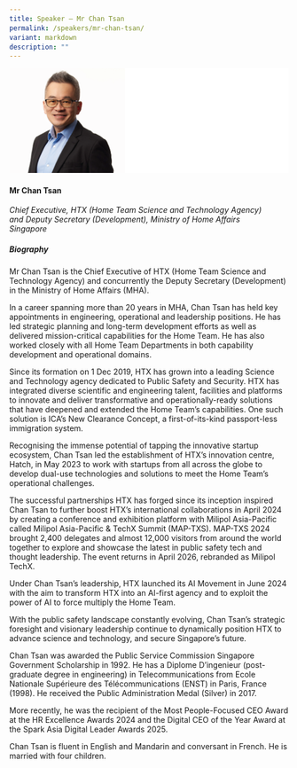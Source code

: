 ```yaml
---
title: Speaker – Mr Chan Tsan
permalink: /speakers/mr-chan-tsan/
variant: markdown
description: ""
---
```

![](/images/2025%20speakers/Mr_Chan_Tsan.png)
#### **Mr Chan Tsan**

*Chief Executive, HTX (Home Team Science and Technology Agency) <br>and Deputy Secretary (Development), Ministry of Home Affairs<br>Singapore*

##### **Biography**
Mr Chan Tsan is the Chief Executive of HTX (Home Team Science and Technology Agency) and concurrently the Deputy Secretary (Development) in the Ministry of Home Affairs (MHA).&nbsp;&nbsp;

In a career spanning more than 20 years in MHA, Chan Tsan has held key appointments in engineering, operational and leadership positions. He has led strategic planning and long-term development efforts as well as delivered mission-critical capabilities for the Home Team. He has also worked closely with all Home Team Departments in both capability development and operational domains.&nbsp;&nbsp;

Since its formation on 1 Dec 2019, HTX has grown into a leading Science and Technology agency dedicated to Public Safety and Security. HTX has integrated diverse scientific and engineering talent, facilities and platforms to innovate and deliver transformative and operationally-ready solutions that have deepened and extended the Home Team’s capabilities. One such solution is ICA’s New Clearance Concept, a first-of-its-kind passport-less immigration system.&nbsp;&nbsp;

Recognising the immense potential of tapping the innovative startup ecosystem, Chan Tsan led the establishment of HTX’s innovation centre, Hatch, in May 2023 to work with startups from all across the globe to develop dual-use technologies and solutions to meet the Home Team’s operational challenges.&nbsp;&nbsp;

The successful partnerships HTX has forged since its inception inspired Chan Tsan to further boost HTX’s international collaborations in April 2024 by creating a conference and exhibition platform with Milipol Asia-Pacific called Milipol Asia-Pacific &amp; TechX Summit (MAP-TXS). MAP-TXS 2024 brought 2,400 delegates and almost 12,000 visitors from around the world together to explore and showcase the latest in public safety tech and thought leadership. The event returns in April 2026, rebranded as Milipol TechX.&nbsp;&nbsp;

Under Chan Tsan’s leadership, HTX launched its AI Movement in June 2024 with the aim to transform HTX into an AI-first agency and to exploit the power of AI to force multiply the Home Team.&nbsp;&nbsp;

With the public safety landscape constantly evolving, Chan Tsan’s strategic foresight and visionary leadership continue to dynamically position HTX to advance science and technology, and secure Singapore’s future.&nbsp;

Chan Tsan was awarded the Public Service Commission Singapore Government Scholarship in 1992. He has a Diplome D’ingenieur (post-graduate degree in engineering) in Telecommunications from Ecole Nationale Supérieure des Télécommunications (ENST) in Paris, France (1998). He received the Public Administration Medal (Silver) in 2017.&nbsp;&nbsp;

More recently, he was the recipient of the Most People-Focused CEO Award at the HR Excellence Awards 2024 and the Digital CEO of the Year Award at the Spark Asia Digital Leader Awards 2025.&nbsp;&nbsp;

Chan Tsan is fluent in English and Mandarin and conversant in French. He is married with four children.